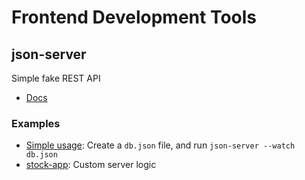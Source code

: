 # Frontend Development Tools


## json-server

Simple fake REST API

- [Docs](https://github.com/typicode/json-server)

### Examples
- [Simple usage](https://github.com/typicode/json-server#getting-started): Create a `db.json` file, and run `json-server --watch db.json`
- [stock-app](https://github.com/bryanyee/stock-app/blob/main/server.js): Custom server logic

